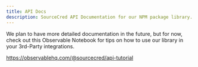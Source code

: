 ```yaml
---
title: API Docs
description: SourceCred API Documentation for our NPM package library.
---
```


We plan to have more detailed documentation in the future, but for now, check
out this Observable Notebook for tips on how to use our library in your
3rd-Party integrations.

https://observablehq.com/@sourcecred/api-tutorial
